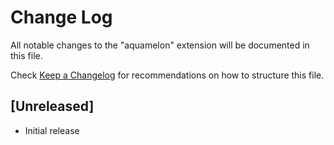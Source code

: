 # Change Log

All notable changes to the "aquamelon" extension will be documented in this file.

Check [Keep a Changelog](http://keepachangelog.com/) for recommendations on how to structure this file.

## [Unreleased]

- Initial release
